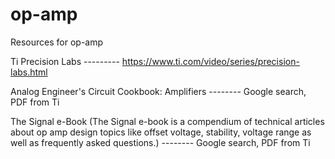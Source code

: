 # op-amp
Resources for op-amp

Ti Precision Labs --------- https://www.ti.com/video/series/precision-labs.html

Analog Engineer's Circuit Cookbook: Amplifiers -------- Google search, PDF from Ti

The Signal e-Book (The Signal e-book is a compendium of technical articles about op amp design topics like offset voltage, stability, voltage range as well as frequently asked questions.) -------- Google search, PDF from Ti

